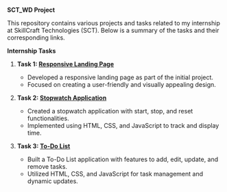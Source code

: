 **SCT_WD Project**

This repository contains various projects and tasks related to my internship at SkillCraft Technologies (SCT). Below is a summary of the tasks and their corresponding links.

**Internship Tasks**

1. **Task 1: [Responsive Landing Page]()**
   - Developed a responsive landing page as part of the initial project.
   - Focused on creating a user-friendly and visually appealing design.

2. **Task 2: [Stopwatch Application]()**
   - Created a stopwatch application with start, stop, and reset functionalities.
   - Implemented using HTML, CSS, and JavaScript to track and display time.

3. **Task 3: [To-Do List]()**
   - Built a To-Do List application with features to add, edit, update, and remove tasks.
   - Utilized HTML, CSS, and JavaScript for task management and dynamic updates.

